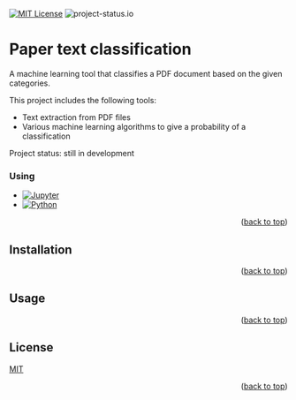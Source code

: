 <a name="readme-top"></a>

[![MIT License][license-shield]][license-url]
![project-status.io]


# Paper text classification
A machine learning tool that classifies a PDF document based on the given categories.

This project includes the following tools:
- Text extraction from PDF files
- Various machine learning algorithms to give a probability of a classification  

Project status: still in development

### Using
- [![Jupyter][jupyter.io]][jupyter-url]
- [![Python][python.io]][python-url]

<p align="right">(<a href="#readme-top">back to top</a>)</p>

## Installation

<p align="right">(<a href="#readme-top">back to top</a>)</p>

## Usage

<p align="right">(<a href="#readme-top">back to top</a>)</p>

## License

[MIT](https://choosealicense.com/licenses/mit/)

<p align="right">(<a href="#readme-top">back to top</a>)</p>

<!-- MARKDOWN LINKS & IMAGES -->
<!-- https://www.markdownguide.org/basic-syntax/#reference-style-links -->
[license-shield]: https://img.shields.io/github/license/othneildrew/Best-README-Template.svg?style=for-the-badge
[license-url]: https://github.com/othneildrew/Best-README-Template/blob/master/LICENSE.txt
[jupyter.io]: https://img.shields.io/badge/jupyter-book-orange
[jupyter-url]: https://jupyter.org
[python.io]: https://img.shields.io/github/pipenv/locked/python-version/roald-teunissen/paper-text-classification/main
[python-url]: https://www.python.org
[project-status.io]: https://img.shields.io/badge/project%20status-in%20progress-F96854?style=for-the-badge
